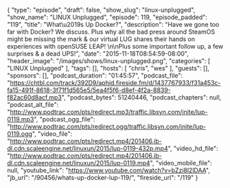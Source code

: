 {
  "type": "episode",
  "draft": false,
  "show_slug": "linux-unplugged",
  "show_name": "LINUX Unplugged",
  "episode": 119,
  "episode_padded": "119",
  "title": "What\u2019s Up Docker?",
  "description": "Have we gone too far with Docker? We discuss. Plus why all the bad press around SteamOS might be missing the mark & our virtual LUG shares their hands on experiences with openSUSE LEAP! \n\nPlus some important follow up, a few surprises & a dead UPS!",
  "date": "2015-11-18T08:54:59-08:00",
  "header_image": "/images/shows/linux-unplugged.png",
  "categories": [
    "LINUX Unplugged"
  ],
  "tags": [],
  "hosts": [
    "chris",
    "wes"
  ],
  "guests": [],
  "sponsors": [],
  "podcast_duration": "01:45:57",
  "podcast_file": "https://chtbl.com/track/392D9/aphid.fireside.fm/d/1437767933/f31a453c-fa15-491f-8618-3f71f1d565e5/5ea4f5f6-d8ef-4f2a-8839-f82ac60d8acf.mp3",
  "podcast_bytes": 51240446,
  "podcast_chapters": null,
  "podcast_alt_file": "http://www.podtrac.com/pts/redirect.mp3/traffic.libsyn.com/jnite/lup-0119.mp3",
  "podcast_ogg_file": "http://www.podtrac.com/pts/redirect.ogg/traffic.libsyn.com/jnite/lup-0119.ogg",
  "video_file": "http://www.podtrac.com/pts/redirect.mp4/201406.jb-dl.cdn.scaleengine.net/linuxun/2015/lup-0119-432p.mp4",
  "video_hd_file": "http://www.podtrac.com/pts/redirect.mp4/201406.jb-dl.cdn.scaleengine.net/linuxun/2015/lup-0119.mp4",
  "video_mobile_file": null,
  "youtube_link": "https://www.youtube.com/watch?v=bZzi8l2lDAA",
  "jb_url": "/90456/whats-up-docker-lup-119/",
  "fireside_url": "/119"
}

